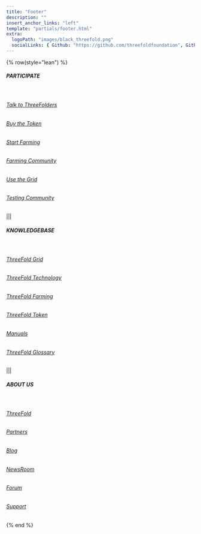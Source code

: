 ```yaml
---
title: "Footer"
description: ""
insert_anchor_links: "left"
template: "partials/footer.html"
extra:
  logoPath: "images/black_threefold.png"
  socialLinks: { Github: "https://github.com/threefoldfoundation", Github2: "https://github.com/threefoldtech", Twitter: "https://twitter.com/threefold_io", Telegram: "https://t.me/threefoldnews"  }
---
```


{% row(style="lean") %}

##### PARTICIPATE

<br>

###### [Talk to ThreeFolders](https://t.me/threefold)

###### [Buy the Token](https://library.threefold.me/info/threefold#/tokens/threefold__how_to_buy)

###### [Start Farming](/farm)

###### [Farming Community](https://t.me/threefoldfarmers)

###### [Use the Grid](https://dashboard.grid.tf/)

###### [Testing Community](https://t.me/threefoldtesting)


|||

##### KNOWLEDGEBASE

<br>

###### [ThreeFold Grid](https://library.threefold.me/info/threefold#/tfgrid/threefold__tfgrid_home)

###### [ThreeFold Technology](https://library.threefold.me/info/threefold/#/technology/threefold__zos)

###### [ThreeFold Farming](https://library.threefold.me/info/threefold/#/tfgrid/farming/threefold__farming_home)

###### [ThreeFold Token](https://library.threefold.me/info/threefold/#/tokens/threefold__tokens_home)

###### [Manuals](https://library.threefold.me/info/threefold/#/manual_tfgrid3/threefold__manual3_home)

###### [ThreeFold Glossary](https://library.threefold.me/info/threefold/#/threefold__definitions_concepts)

|||

##### ABOUT US

<br>

###### [ThreeFold](/mission)

###### [Partners](/partners)

###### [Blog](/blog)

###### [NewsRoom](/newsroom)

###### [Forum](https://forum.threefold.io/)

###### [Support](/support)


{% end %}
